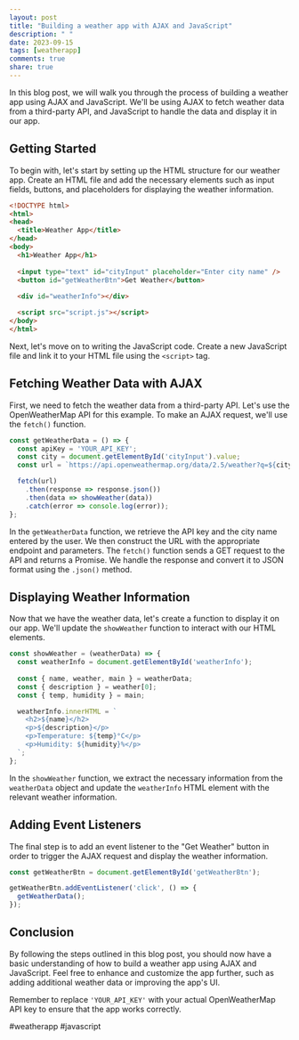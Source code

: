```yaml
---
layout: post
title: "Building a weather app with AJAX and JavaScript"
description: " "
date: 2023-09-15
tags: [weatherapp]
comments: true
share: true
---
```


In this blog post, we will walk you through the process of building a weather app using AJAX and JavaScript. We'll be using AJAX to fetch weather data from a third-party API, and JavaScript to handle the data and display it in our app.

## Getting Started

To begin with, let's start by setting up the HTML structure for our weather app. Create an HTML file and add the necessary elements such as input fields, buttons, and placeholders for displaying the weather information.

```html
<!DOCTYPE html>
<html>
<head>
  <title>Weather App</title>
</head>
<body>
  <h1>Weather App</h1>
  
  <input type="text" id="cityInput" placeholder="Enter city name" />
  <button id="getWeatherBtn">Get Weather</button>
  
  <div id="weatherInfo"></div>

  <script src="script.js"></script>
</body>
</html>
```

Next, let's move on to writing the JavaScript code. Create a new JavaScript file and link it to your HTML file using the `<script>` tag.

## Fetching Weather Data with AJAX

First, we need to fetch the weather data from a third-party API. Let's use the OpenWeatherMap API for this example. To make an AJAX request, we'll use the `fetch()` function.

```javascript
const getWeatherData = () => {
  const apiKey = 'YOUR_API_KEY';
  const city = document.getElementById('cityInput').value;
  const url = `https://api.openweathermap.org/data/2.5/weather?q=${city}&appid=${apiKey}`;

  fetch(url)
    .then(response => response.json())
    .then(data => showWeather(data))
    .catch(error => console.log(error));
};
```

In the `getWeatherData` function, we retrieve the API key and the city name entered by the user. We then construct the URL with the appropriate endpoint and parameters. The `fetch()` function sends a GET request to the API and returns a Promise. We handle the response and convert it to JSON format using the `.json()` method.

## Displaying Weather Information

Now that we have the weather data, let's create a function to display it on our app. We'll update the `showWeather` function to interact with our HTML elements.

```javascript
const showWeather = (weatherData) => {
  const weatherInfo = document.getElementById('weatherInfo');
  
  const { name, weather, main } = weatherData;
  const { description } = weather[0];
  const { temp, humidity } = main;

  weatherInfo.innerHTML = `
    <h2>${name}</h2>
    <p>${description}</p>
    <p>Temperature: ${temp}°C</p>
    <p>Humidity: ${humidity}%</p>
  `;
};
```

In the `showWeather` function, we extract the necessary information from the `weatherData` object and update the `weatherInfo` HTML element with the relevant weather information.

## Adding Event Listeners

The final step is to add an event listener to the "Get Weather" button in order to trigger the AJAX request and display the weather information.

```javascript
const getWeatherBtn = document.getElementById('getWeatherBtn');

getWeatherBtn.addEventListener('click', () => {
  getWeatherData();
});
```

## Conclusion

By following the steps outlined in this blog post, you should now have a basic understanding of how to build a weather app using AJAX and JavaScript. Feel free to enhance and customize the app further, such as adding additional weather data or improving the app's UI.

Remember to replace `'YOUR_API_KEY'` with your actual OpenWeatherMap API key to ensure that the app works correctly.

#weatherapp #javascript